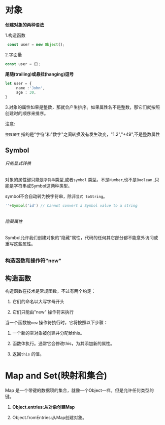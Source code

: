 # 对象

**创建对象的两种语法**

1.构造函数

```ts
 const user = new Object();    
```

2.字面量

```ts
const user = {};
```

**尾随(trailing)或悬挂(hanging)逗号**

```ts
let user = {
     name :'John',
     age : 30,
}
```

3.对象的属性如果是整数，那就会产生排序。如果属性名不是整数，那它们就按照创建时的顺序来排序。

注意:

 `整数属性` 指的是“字符”和"数字"之间转换没有发生改变，"1.2","+49",不是整数属性

## Symbol

###### 只能显式转换

对象的属性键只能是`字符串`类型,或者`symbol` 类型。不是`Number`,也不是`Boolean` ,只能是字符串或Symbol这两种类型。

symbol不会自动转为换字符串，除非`显式 toString`。

```ts
''+Symbol('id') // Cannot convert a Symbol value to a string
```

###### 

###### 隐藏属性

Symbol允许我们创建对象的"隐藏"属性，代码的任何其它部分都不能意外访问或重写这些属性。

###### 

### 构造函数和操作符"new"

## 构造函数

构造函数在技术是常规函数，不过有两个约定：

1. 它们的命名以大写字母开头

2. 它们只能由"new" 操作符来执行

当一个函数被`new` 操作符执行时，它将按照以下步骤：

1. 一个新的空对象被创建并分配给this。

2. 函数体执行。通常它会修改this，为其添加新的属性。

3. 返回`this` 的值。





# Map and Set(映射和集合)

Map 是一个带键的数据项的集合，就像一个Object一样。但是允许任何类型的键。

1.  **Object.entries:从对象创建Map**

2.  Object.fromEntries:从Map创建对象。














